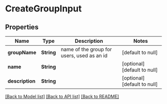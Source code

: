 # CreateGroupInput

## Properties

| Name            | Type       | Description                                | Notes                        |
| --------------- | ---------- | ------------------------------------------ | ---------------------------- |
| **groupName**   | **String** | name of the group for users, used as an id | [default to null]            |
| **name**        | **String** |                                            | [optional] [default to null] |
| **description** | **String** |                                            | [optional] [default to null] |

[[Back to Model list]](../README.md#documentation-for-models) [[Back to API list]](../README.md#documentation-for-api-endpoints) [[Back to README]](../README.md)
